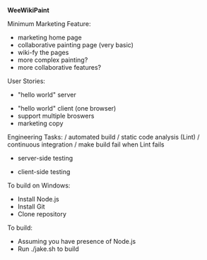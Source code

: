 **WeeWikiPaint**

Minimum Marketing Feature:
- marketing home page
- collaborative painting page (very basic)
- wiki-fy the pages
- more complex painting?
- more collaborative features?

User Stories:
* "hello world" server
- "hello world" client (one browser)
- support multiple broswers
- marketing copy

Engineering Tasks:
/ automated build
/ static code analysis (Lint)
/ continuous integration
    / make build fail when Lint fails
* server-side testing
- client-side testing




To build on Windows:
- Install Node.js
- Install Git
- Clone repository

To build:
- Assuming you have presence of Node.js
- Run ./jake.sh to build